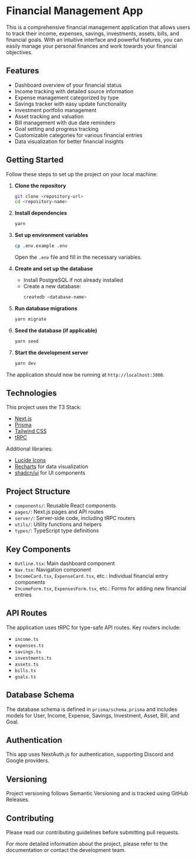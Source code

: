 # Financial Management App

This is a comprehensive financial management application that allows users to track their income, expenses, savings, investments, assets, bills, and financial goals. With an intuitive interface and powerful features, you can easily manage your personal finances and work towards your financial objectives.

## Features

- Dashboard overview of your financial status
- Income tracking with detailed source information
- Expense management categorized by type
- Savings tracker with easy update functionality
- Investment portfolio management
- Asset tracking and valuation
- Bill management with due date reminders
- Goal setting and progress tracking
- Customizable categories for various financial entries
- Data visualization for better financial insights

## Getting Started

Follow these steps to set up the project on your local machine:

1. **Clone the repository**
   ```bash
   git clone <repository-url>
   cd <repository-name>
   ```

2. **Install dependencies**
   ```bash
   yarn
   ```

3. **Set up environment variables**
   ```bash
   cp .env.example .env
   ```
   Open the `.env` file and fill in the necessary variables.

4. **Create and set up the database**
   - Install PostgreSQL if not already installed
   - Create a new database:
     ```bash
     createdb <database-name>
     ```

5. **Run database migrations**
   ```bash
   yarn migrate
   ```

6. **Seed the database (if applicable)**
   ```bash
   yarn seed
   ```

7. **Start the development server**
   ```bash
   yarn dev
   ```

The application should now be running at `http://localhost:3000`.

## Technologies

This project uses the T3 Stack:
- [Next.js](https://nextjs.org)
- [Prisma](https://prisma.io)
- [Tailwind CSS](https://tailwindcss.com)
- [tRPC](https://trpc.io)

Additional libraries:
- [Lucide Icons](https://lucide.dev/)
- [Recharts](https://recharts.org/) for data visualization
- [shadcn/ui](https://ui.shadcn.com/) for UI components

## Project Structure

- `components/`: Reusable React components
- `pages/`: Next.js pages and API routes
- `server/`: Server-side code, including tRPC routers
- `utils/`: Utility functions and helpers
- `types/`: TypeScript type definitions

## Key Components

- `Outline.tsx`: Main dashboard component
- `Nav.tsx`: Navigation component
- `IncomeCard.tsx`, `ExpenseCard.tsx`, etc.: Individual financial entry components
- `IncomeForm.tsx`, `ExpensesForm.tsx`, etc.: Forms for adding new financial entries

## API Routes

The application uses tRPC for type-safe API routes. Key routers include:
- `income.ts`
- `expenses.ts`
- `savings.ts`
- `investments.ts`
- `assets.ts`
- `bills.ts`
- `goals.ts`

## Database Schema

The database schema is defined in `prisma/schema.prisma` and includes models for User, Income, Expense, Savings, Investment, Asset, Bill, and Goal.

## Authentication

This app uses NextAuth.js for authentication, supporting Discord and Google providers.

## Versioning

Project versioning follows Semantic Versioning and is tracked using GitHub Releases.

## Contributing

Please read our contributing guidelines before submitting pull requests.

For more detailed information about the project, please refer to the documentation or contact the development team.